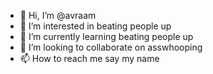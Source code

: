 - 👋 Hi, I’m @avraam
- 👀 I’m interested in beating people up
- 🌱 I’m currently learning beating people up
- 💞️ I’m looking to collaborate on asswhooping
- 📫 How to reach me say my name

<!---
avraam/avraam is a ✨ special ✨ repository because its `README.md` (this file) appears on your GitHub profile.
You can click the Preview link to take a look at your changes.
--->
